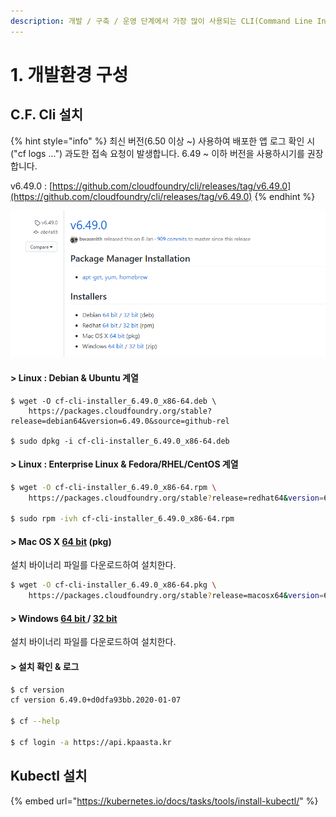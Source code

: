 ```yaml
---
description: 개발 / 구축 / 운영 단계에서 가장 많이 사용되는 CLI(Command Line Interface) 설치과정입니다.
---
```


# 1. 개발환경 구성

## C.F. Cli 설치 

{% hint style="info" %}
최신 버전\(6.50 이상 ~\) 사용하여 배포한 앱 로그 확인 시\("cf logs ..."\) 과도한 접속 요청이 발생합니다. 6.49 ~ 이하 버전을  사용하시기를 권장합니다. 

v6.49.0 : [https://github.com/cloudfoundry/cli/releases/tag/v6.49.0](https://github.com/cloudfoundry/cli/releases/tag/v6.49.0)
{% endhint %}

![](../../.gitbook/assets/image%20%28221%29.png)

#### &gt; Linux : Debian & Ubuntu 계열 

```
$ wget -O cf-cli-installer_6.49.0_x86-64.deb \
    https://packages.cloudfoundry.org/stable?release=debian64&version=6.49.0&source=github-rel

$ sudo dpkg -i cf-cli-installer_6.49.0_x86-64.deb 
```

#### &gt; Linux : Enterprise Linux & Fedora/RHEL/CentOS 계열 

```bash
$ wget -O cf-cli-installer_6.49.0_x86-64.rpm \
    https://packages.cloudfoundry.org/stable?release=redhat64&version=6.49.0&source=github-rel

$ sudo rpm -ivh cf-cli-installer_6.49.0_x86-64.rpm
```

#### &gt; Mac OS X  [64 bit](https://packages.cloudfoundry.org/stable?release=macosx64-binary&version=6.49.0&source=github-rel) \(pkg\)

설치 바이너리 파일를 다운로드하여 설치한다.  

```bash
$ wget -O cf-cli-installer_6.49.0_x86-64.pkg \
    https://packages.cloudfoundry.org/stable?release=macosx64&version=6.49.0&source=github-rel
```

#### &gt; Windows [64 bit ](https://packages.cloudfoundry.org/stable?release=windows64&version=6.49.0&source=github-rel)/ [32 bit](https://packages.cloudfoundry.org/stable?release=windows32&version=6.49.0&source=github-rel)

설치 바이너리 파일를 다운로드하여 설치한다.  

#### &gt; 설치 확인 & 로그

```bash
$ cf version
cf version 6.49.0+d0dfa93bb.2020-01-07

$ cf --help 

$ cf login -a https://api.kpaasta.kr 
```

## Kubectl 설치

{% embed url="https://kubernetes.io/docs/tasks/tools/install-kubectl/" %}



